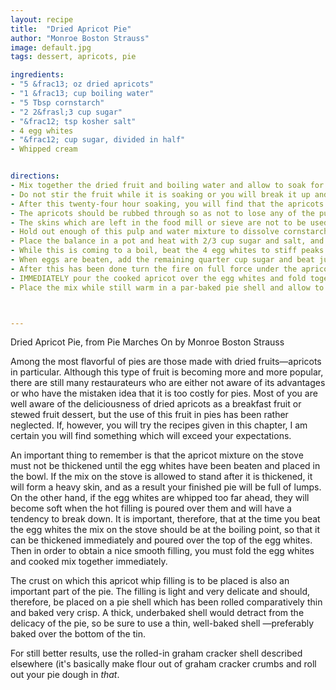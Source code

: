 ```yaml
---
layout: recipe
title:  "Dried Apricot Pie"
author: "Monroe Boston Strauss"
image: default.jpg
tags: dessert, apricots, pie

ingredients:
- "5 &frac13; oz dried apricots"
- "1 &frac13; cup boiling water"
- "5 Tbsp cornstarch"
- "2 2&frasl;3 cup sugar"
- "&frac12; tsp kosher salt"
- 4 egg whites
- "&frac12; cup sugar, divided in half"
- Whipped cream 


directions:
- Mix together the dried fruit and boiling water and allow to soak for at least 24 hours.
- Do not stir the fruit while it is soaking or you will break it up and destroy the appearance, and do not place it in the refridgerator during the soaking period. (Chilling would retard the softening of the apricots and it would require several days of soaking before the fruit would be soft enough to use.)
- After this twenty-four hour soaking, you will find that the apricots have absorbed about two-thirds of the water in which they were soaked. Pass the entire mix (water, apricots and all) through a Foley food mill or a fine flour sieve. 
- The apricots should be rubbed through so as not to lose any of the pulp. 
- The skins which are left in the food mill or sieve are not to be used, but the pulp which sticks to the bottom should be scraped off and included in the mix. 
- Hold out enough of this pulp and water mixture to dissolve cornstarch in a slurry.
- Place the balance in a pot and heat with 2/3 cup sugar and salt, and heat over a slow fire.
- While this is coming to a boil, beat the 4 egg whites to stiff peaks with 1/4 cup of sugar.
- When eggs are beaten, add the remaining quarter cup sugar and beat just until dissolved.
- After this has been done turn the fire on full force under the apricot mixture. When it reaches a good boil, add the cornstarch slurry and cook until thick and clear. 
- IMMEDIATELY pour the cooked apricot over the egg whites and fold together easily but well with a whisk.  
- Place the mix while still warm in a par-baked pie shell and allow to cool completely before topping with whipped cream.



---
```

Dried Apricot Pie, from Pie Marches On by Monroe Boston Strauss

Among the most flavorful of pies are those made with dried fruits—apricots in particular. Although this type of fruit is becoming more and more popular, there are still many restaurateurs who are either not aware of its advantages or who have the mistaken idea that it is too costly for pies. Most of you are well aware of the deliciousness of dried apricots as a breakfast fruit or stewed fruit dessert, but the use of this fruit in pies has been rather neglected. If, however, you will try the recipes given in this chapter, I am certain you will find something which will exceed your expectations. 

An important thing to remember is that the apricot mixture on the stove must not be thickened until the egg whites have been beaten and placed in the bowl. If the mix on the stove is allowed to stand after it is thickened, it will form a heavy skin, and as a result your finished pie will be full of lumps. On the other hand, if the egg whites are whipped too far ahead, they will become soft when the hot filling is poured over them and will have a tendency to break down. It is important, therefore, that at the time you beat the egg whites the mix on the stove should be at the boiling point, so that it can be thickened immediately and poured over the top of the egg whites. Then in order to obtain a nice smooth filling, you must fold the egg whites and cooked mix together immediately. 

 The crust on which this apricot whip filling is to be placed is also an important part of the pie. The filling is light and very delicate and should, therefore, be placed on a pie shell which has been rolled comparatively thin and baked very crisp. A thick, underbaked shell would detract from the delicacy of the pie, so be sure to use a thin, well-baked shell —preferably baked over the bottom of the tin. 

For still better results, use the rolled-in graham cracker shell described elsewhere (it's basically make flour out of graham cracker crumbs and roll out your pie dough in *that*.
